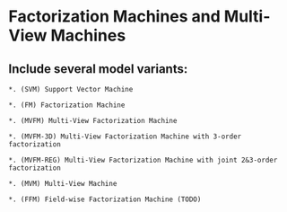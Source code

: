 # Factorization Machines and Multi-View Machines

## Include several model variants:
    *. (SVM) Support Vector Machine

    *. (FM) Factorization Machine

    *. (MVFM) Multi-View Factorization Machine

    *. (MVFM-3D) Multi-View Factorization Machine with 3-order factorization

    *. (MVFM-REG) Multi-View Factorization Machine with joint 2&3-order factorization

    *. (MVM) Multi-View Machine

    *. (FFM) Field-wise Factorization Machine (TODO)
